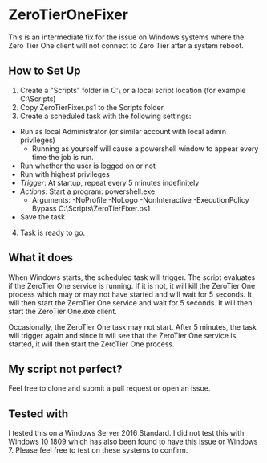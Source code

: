 # ZeroTierOneFixer
This is an intermediate fix for the issue on Windows systems where the Zero Tier One client will not connect to Zero Tier after a system reboot.

## How to Set Up
1. Create a "Scripts" folder in C:\ or a local script location (for example C:\Scripts)
2. Copy ZeroTierFixer.ps1 to the Scripts folder.
3. Create a scheduled task with the following settings:
  - Run as local Administrator (or similar account with local admin privileges)
    - Running as yourself will cause a powershell window to appear every time the job is run.
  - Run whether the user is logged on or not
  - Run with highest privileges
  - *Trigger*: At startup, repeat every 5 minutes indefinitely
  - *Actions*: Start a program: powershell.exe
    - Arguments: -NoProfile -NoLogo -NonInteractive -ExecutionPolicy Bypass C:\Scripts\ZeroTierFixer.ps1
  - Save the task
4. Task is ready to go.

## What it does
When Windows starts, the scheduled task will trigger. The script evaluates if the ZeroTier One service is running. If it is not, it will kill the ZeroTier One process which may or may not have started and will wait for 5 seconds. It will then start the ZeroTier One service and wait for 5 seconds. It will then start the ZeroTier One.exe client.

Occasionally, the ZeroTier One task may not start. After 5 minutes, the task will trigger again and since it will see that the ZeroTier One service is started, it will then start the ZeroTier One process.

## My script not perfect?
Feel free to clone and submit a pull request or open an issue.

## Tested with
I tested this on a Windows Server 2016 Standard. I did not test this with Windows 10 1809 which has also been found to have this issue or Windows 7. Please feel free to test on these systems to confirm.
